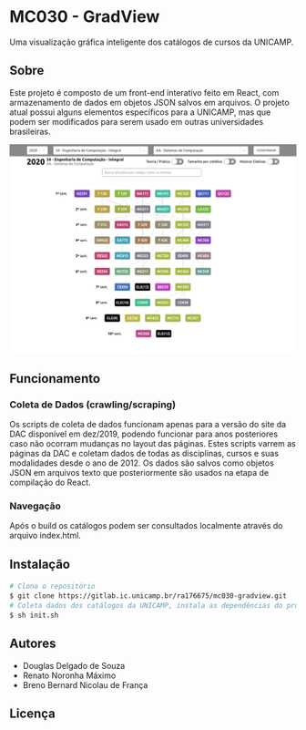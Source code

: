 # MC030 - GradView
Uma visualização gráfica inteligente dos catálogos de cursos da UNICAMP.

## Sobre
Este projeto é composto de um front-end interativo feito em React, com armazenamento de dados em objetos JSON salvos em arquivos. O projeto atual possui alguns elementos específicos para a UNICAMP, mas que podem ser modificados para serem usado em outras universidades brasileiras.

<img alt="" src="/gradview/images/34.png">

## Funcionamento
### Coleta de Dados (crawling/scraping)
Os scripts de coleta de dados funcionam apenas para a versão do site da DAC disponível em dez/2019, podendo funcionar para anos posteriores caso não ocorram mudanças no layout das páginas. Estes scripts varrem as páginas da DAC e coletam dados de todas as disciplinas, cursos e suas modalidades desde o ano de 2012. Os  dados são salvos como objetos JSON em arquivos texto que posteriormente são usados na etapa de compilação do React.
### Navegação
Após o build os catálogos podem ser consultados localmente através do arquivo index.html.

## Instalação
```bash
# Clona o repositório
$ git clone https://gitlab.ic.unicamp.br/ra176675/mc030-gradview.git
# Coleta dados dos catálogos da UNICAMP, instala as dependências do projeto, constrói e abre o arquivo HTML no browser padrão.
$ sh init.sh
```

## Autores
* Douglas Delgado de Souza
* Renato Noronha Máximo
* Breno Bernard Nicolau de França

## Licença 
